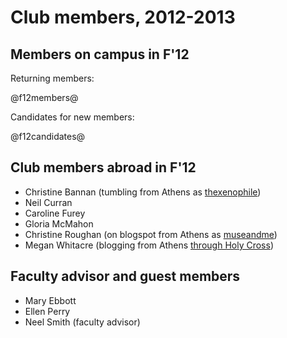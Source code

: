 # Club members, 2012-2013 #


## Members on campus in F'12 ##


Returning members:

@f12members@

Candidates for new members:

@f12candidates@

## Club members abroad in F'12 ##

- Christine Bannan (tumbling from Athens as [thexenophile](http://thexenophile.tumblr.com/))
- Neil Curran
- Caroline Furey
- Gloria McMahon
- Christine Roughan (on blogspot from Athens as [museandme](http://museandme.blogspot.com/))
- Megan Whitacre (blogging from Athens [through Holy Cross](http://mpwhit14.me.holycross.edu/))

## Faculty advisor and guest members ##

- Mary Ebbott
- Ellen Perry
- Neel Smith (faculty advisor)
